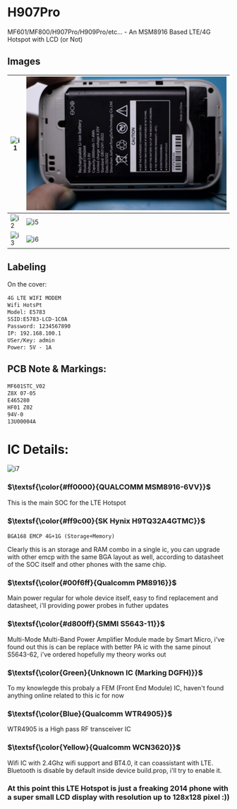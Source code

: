 # H907Pro
MF601/MF800/H907Pro/H909Pro/etc... - An MSM8916 Based LTE/4G Hotspot with LCD (or Not)

## Images
| ![i1](images/Exterior1.jpg?raw=true) | ![i4](images/Interior2.jpg?raw=true) |
|--------------------------------------|----------------------------------|
| ![i2](images/Interior1.jpg?raw=true) | ![i5](images/Board.jpg?raw=true) |
| ![i3](images/BoardLCD.jpg?raw=true)  | ![i6](images/BoardUnmarked.jpg?raw=true) |

## Labeling
On the cover:
```
4G LTE WIFI MODEM
Wifi HotsPt
Model: E5783
SSID:E5783-LCD-1C0A
Password: 1234567890
IP: 192.168.100.1
USer/Key: admin
Power: 5V - 1A
```

## PCB Note & Markings:
```
MF601STC_V02
Z8X 07-05 
E465280
HF01 Z02
94V-0
13U00004A
```
# IC Details:
 ![i7](images/BoardMark1.jpg?raw=true)

### **$\textsf{\color{#ff0000}{QUALCOMM MSM8916-6VV}}$**
This is the main SOC for the LTE Hotspot

### **$\textsf{\color{#ff9c00}{SK Hynix H9TQ32A4GTMC}}$**
```
BGA168 EMCP 4G+1G (Storage+Memory)
```
Clearly this is an storage and RAM combo in a single ic, you can upgrade with other emcp with the same BGA layout as well, according to datasheet of the SOC itself and other phones with the same chip.

### **$\textsf{\color{#00f6ff}{Qualcomm PM8916}}$**
Main power regular for whole device itself, easy to find replacement and datasheet, i'll providing power probes in futher updates

### **$\textsf{\color{#d800ff}{SMMI S5643-11}}$**
Multi-Mode Multi-Band Power Amplifier Module made by Smart Micro, i've found out this is can be replace with better PA ic with the same pinout S5643-62, i've ordered hopefully my theory works out

### **$\textsf{\color{Green}{Unknown IC (Marking DGFH)}}$**
To my knowlegde this probaly a FEM (Front End Module) IC, haven't found anything online related to this ic for now

### **$\textsf{\color{Blue}{Qualcomm WTR4905}}$**
WTR4905 is a High pass RF transceiver IC

### **$\textsf{\color{Yellow}{Qualcomm WCN3620}}$**
Wifi IC with 2.4Ghz wifi support and BT4.0, it can coassistant with LTE. Bluetooth is disable by default inside device build.prop, i'll try to enable it.

### At this point this LTE Hotspot is just a freaking 2014 phone with a super small LCD display with resolution up to 128x128 pixel :))





